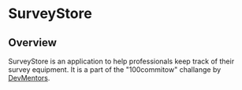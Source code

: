 # SurveyStore

## Overview
SurveyStore is an application to help professionals keep track of their survey equipment. It is a part of the "100commitow" challange by [DevMentors](https://github.com/devmentors).
